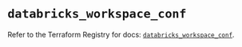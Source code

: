 # `databricks_workspace_conf`

Refer to the Terraform Registry for docs: [`databricks_workspace_conf`](https://registry.terraform.io/providers/databricks/databricks/1.92.0/docs/resources/workspace_conf).

